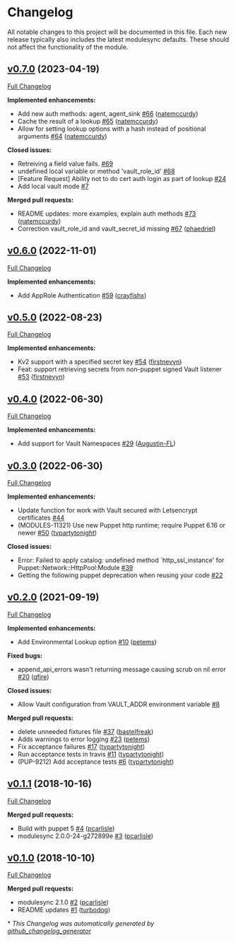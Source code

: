 # Changelog

All notable changes to this project will be documented in this file.
Each new release typically also includes the latest modulesync defaults.
These should not affect the functionality of the module.

## [v0.7.0](https://github.com/voxpupuli/puppet-vault_lookup/tree/v0.7.0) (2023-04-19)

[Full Changelog](https://github.com/voxpupuli/puppet-vault_lookup/compare/v0.6.0...v0.7.0)

**Implemented enhancements:**

- Add new auth methods: agent, agent\_sink [\#66](https://github.com/voxpupuli/puppet-vault_lookup/pull/66) ([natemccurdy](https://github.com/natemccurdy))
- Cache the result of a lookup [\#65](https://github.com/voxpupuli/puppet-vault_lookup/pull/65) ([natemccurdy](https://github.com/natemccurdy))
- Allow for setting lookup options with a hash instead of positional arguments [\#64](https://github.com/voxpupuli/puppet-vault_lookup/pull/64) ([natemccurdy](https://github.com/natemccurdy))

**Closed issues:**

- Retreiving a field value fails. [\#69](https://github.com/voxpupuli/puppet-vault_lookup/issues/69)
- undefined local variable or method 'vault\_role\_id' [\#68](https://github.com/voxpupuli/puppet-vault_lookup/issues/68)
- \[Feature Request\] Ability not to do cert auth login as part of lookup [\#24](https://github.com/voxpupuli/puppet-vault_lookup/issues/24)
- Add local vault mode [\#7](https://github.com/voxpupuli/puppet-vault_lookup/issues/7)

**Merged pull requests:**

- README updates: more examples, explain auth methods [\#73](https://github.com/voxpupuli/puppet-vault_lookup/pull/73) ([natemccurdy](https://github.com/natemccurdy))
- Correction vault\_role\_id and vault\_secret\_id missing [\#67](https://github.com/voxpupuli/puppet-vault_lookup/pull/67) ([phaedriel](https://github.com/phaedriel))

## [v0.6.0](https://github.com/voxpupuli/puppet-vault_lookup/tree/v0.6.0) (2022-11-01)

[Full Changelog](https://github.com/voxpupuli/puppet-vault_lookup/compare/v0.5.0...v0.6.0)

**Implemented enhancements:**

- Add AppRole Authentication  [\#59](https://github.com/voxpupuli/puppet-vault_lookup/pull/59) ([crayfishx](https://github.com/crayfishx))

## [v0.5.0](https://github.com/voxpupuli/puppet-vault_lookup/tree/v0.5.0) (2022-08-23)

[Full Changelog](https://github.com/voxpupuli/puppet-vault_lookup/compare/v0.4.0...v0.5.0)

**Implemented enhancements:**

- Kv2 support with a specified secret key [\#54](https://github.com/voxpupuli/puppet-vault_lookup/pull/54) ([firstnevyn](https://github.com/firstnevyn))
- Feat: support retrieving secrets from non-puppet signed Vault listener [\#53](https://github.com/voxpupuli/puppet-vault_lookup/pull/53) ([firstnevyn](https://github.com/firstnevyn))

## [v0.4.0](https://github.com/voxpupuli/puppet-vault_lookup/tree/v0.4.0) (2022-06-30)

[Full Changelog](https://github.com/voxpupuli/puppet-vault_lookup/compare/v0.3.0...v0.4.0)

**Implemented enhancements:**

- Add support for Vault Namespaces [\#29](https://github.com/voxpupuli/puppet-vault_lookup/pull/29) ([Augustin-FL](https://github.com/Augustin-FL))

## [v0.3.0](https://github.com/voxpupuli/puppet-vault_lookup/tree/v0.3.0) (2022-06-30)

[Full Changelog](https://github.com/voxpupuli/puppet-vault_lookup/compare/v0.2.0...v0.3.0)

**Implemented enhancements:**

- Update function for work with Vault secured with Letsencrypt certificates [\#44](https://github.com/voxpupuli/puppet-vault_lookup/issues/44)
- \(MODULES-11321\) Use new Puppet http runtime; require Puppet 6.16 or newer [\#50](https://github.com/voxpupuli/puppet-vault_lookup/pull/50) ([tvpartytonight](https://github.com/tvpartytonight))

**Closed issues:**

- Error: Failed to apply catalog: undefined method `http\_ssl\_instance' for Puppet::Network::HttpPool:Module [\#39](https://github.com/voxpupuli/puppet-vault_lookup/issues/39)
- Getting the following puppet deprecation when reusing your code [\#22](https://github.com/voxpupuli/puppet-vault_lookup/issues/22)

## [v0.2.0](https://github.com/voxpupuli/puppet-vault_lookup/tree/v0.2.0) (2021-09-19)

[Full Changelog](https://github.com/voxpupuli/puppet-vault_lookup/compare/v0.1.1...v0.2.0)

**Implemented enhancements:**

- Add Environmental Lookup option [\#10](https://github.com/voxpupuli/puppet-vault_lookup/pull/10) ([petems](https://github.com/petems))

**Fixed bugs:**

- append\_api\_errors wasn't returning message causing scrub on nil error [\#20](https://github.com/voxpupuli/puppet-vault_lookup/pull/20) ([qfire](https://github.com/qfire))

**Closed issues:**

- Allow Vault configuration from VAULT\_ADDR environment variable [\#8](https://github.com/voxpupuli/puppet-vault_lookup/issues/8)

**Merged pull requests:**

- delete unneeded fixtures file [\#37](https://github.com/voxpupuli/puppet-vault_lookup/pull/37) ([bastelfreak](https://github.com/bastelfreak))
- Adds warnings to error logging [\#23](https://github.com/voxpupuli/puppet-vault_lookup/pull/23) ([petems](https://github.com/petems))
- Fix acceptance failures [\#17](https://github.com/voxpupuli/puppet-vault_lookup/pull/17) ([tvpartytonight](https://github.com/tvpartytonight))
- Run acceptance tests in travis [\#11](https://github.com/voxpupuli/puppet-vault_lookup/pull/11) ([tvpartytonight](https://github.com/tvpartytonight))
- \(PUP-9212\) Add acceptance tests [\#6](https://github.com/voxpupuli/puppet-vault_lookup/pull/6) ([tvpartytonight](https://github.com/tvpartytonight))

## [v0.1.1](https://github.com/voxpupuli/puppet-vault_lookup/tree/v0.1.1) (2018-10-16)

[Full Changelog](https://github.com/voxpupuli/puppet-vault_lookup/compare/v0.1.0...v0.1.1)

**Merged pull requests:**

- Build with puppet 5 [\#4](https://github.com/voxpupuli/puppet-vault_lookup/pull/4) ([pcarlisle](https://github.com/pcarlisle))
- modulesync 2.0.0-24-g272899e [\#3](https://github.com/voxpupuli/puppet-vault_lookup/pull/3) ([pcarlisle](https://github.com/pcarlisle))

## [v0.1.0](https://github.com/voxpupuli/puppet-vault_lookup/tree/v0.1.0) (2018-10-10)

[Full Changelog](https://github.com/voxpupuli/puppet-vault_lookup/compare/102b16076768bfdcfbaf3f140aadc808c8e183f6...v0.1.0)

**Merged pull requests:**

- modulesync 2.1.0 [\#2](https://github.com/voxpupuli/puppet-vault_lookup/pull/2) ([pcarlisle](https://github.com/pcarlisle))
- README updates [\#1](https://github.com/voxpupuli/puppet-vault_lookup/pull/1) ([turbodog](https://github.com/turbodog))



\* *This Changelog was automatically generated by [github_changelog_generator](https://github.com/github-changelog-generator/github-changelog-generator)*
